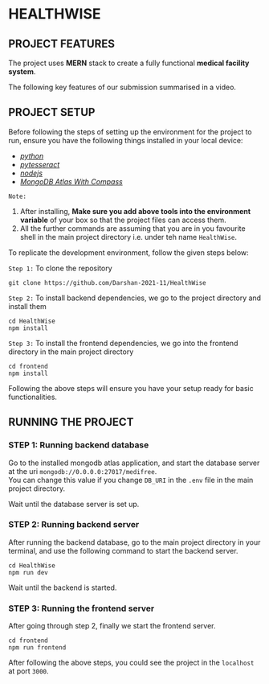 # HEALTHWISE

## PROJECT FEATURES
The project uses **MERN** stack to create a fully functional **medical facility system**.

The following key features of our submission summarised in a video.

## PROJECT SETUP
Before following the steps of setting up the environment for the project to
run, ensure you have the following things installed in your local device:
- [_python_](https://www.python.org/downloads/ "Python Download Link")
- [_pytesseract_](https://github.com/tesseract-ocr/tesseract "PyTesseract Github Link")
- [_nodejs_](https://nodejs.org/en/download "Nodejs Download Link")
- [_MongoDB Atlas With Compass_](https://www.mongodb.com/products/tools)

`Note:`
1. After installing, **Make sure you add above tools into the environment variable** of your box so that the project files can access them.
2. All the further commands are assuming that you are in you favourite shell in the main project directory i.e. under teh name `HealthWise`.

To replicate the development environment, follow the given steps below:  
  
`Step 1:` To clone the repository
```
git clone https://github.com/Darshan-2021-11/HealthWise
```
`Step 2:` To install backend dependencies, we go to the project directory and
install them
```
cd HealthWise
npm install
```
`Step 3:` To install the frontend dependencies, we go into the frontend directory
in the main project directory
```
cd frontend
npm install 
```

Following the above steps will ensure you have your setup ready for basic
functionalities.

## RUNNING THE PROJECT
  
### STEP 1: Running backend database
Go to the installed mongodb atlas application, and start the database server at the uri `mongodb://0.0.0.0:27017/medifree`.  
You can change this value if you change `DB_URI` in the `.env` file in the main project directory.

Wait until the database server is set up.

### STEP 2: Running backend server
After running the backend database, go to the main project directory in your terminal, and use the following command to start the backend server.
```
cd HealthWise
npm run dev
```
Wait until the backend is started.

### STEP 3: Running the frontend server
After going through step 2, finally we start the frontend server.
```
cd frontend
npm run frontend
```

After following the above steps, you could see the project in the `localhost` at port `3000`.
